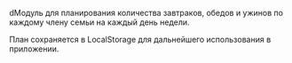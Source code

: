 dМодуль для планирования количества завтраков, обедов и ужинов по каждому члену семьи на каждый день недели.

План сохраняется в LocalStorage для дальнейшего использования в приложении. 